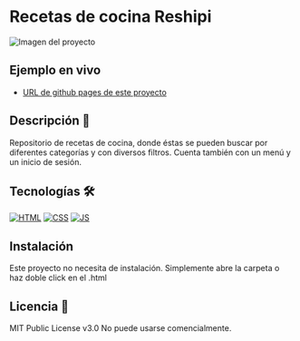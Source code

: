 # Recetas de cocina Reshipi

![Imagen del proyecto](https://github.com/danielveg4/reshipi/blob/main/src/assets/images/portada.jpg?raw=true)

## Ejemplo en vivo

- [URL de github pages de este proyecto](https://danielveg4.github.io/reshipi/)

## Descripción 📑

Repositorio de recetas de cocina, donde éstas se pueden buscar por diferentes
categorías y con diversos filtros. Cuenta también con un menú y un inicio de
sesión.

## Tecnologías 🛠

<!-- Iconos sacados de: https://github.com/hendrasob/badges/blob/master/README.md y https://github.com/alexandresanlim/Badges4-README.md-Profile -->

[![HTML](https://img.shields.io/badge/HTML5-E34F26?style=for-the-badge&logo=html5&logoColor=white)](https://es.wikipedia.org/wiki/HTML5)
[![CSS](https://img.shields.io/badge/CSS3-1572B6?style=for-the-badge&logo=css3&logoColor=white)](https://es.wikipedia.org/wiki/CSS)
[![JS](https://img.shields.io/badge/JavaScript-F7DF1E?style=for-the-badge&logo=javascript&logoColor=black)](https://es.wikipedia.org/wiki/JavaScript)

## Instalación

Este proyecto no necesita de instalación. Simplemente abre la carpeta o haz
doble click en el .html

## Licencia 📄

MIT Public License v3.0 No puede usarse comencialmente.
